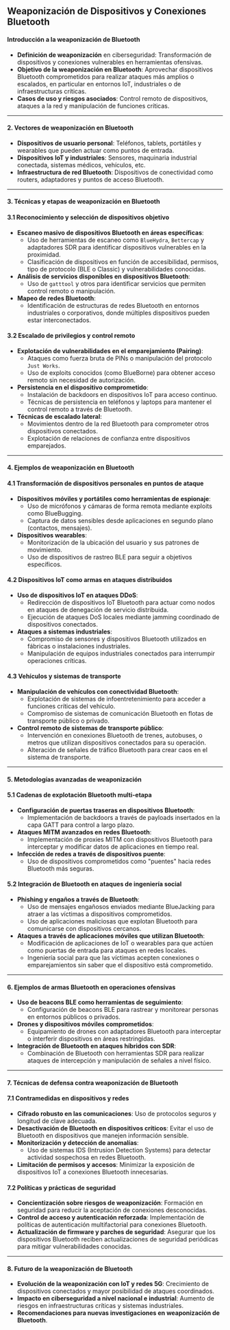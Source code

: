 ## Weaponización de Dispositivos y Conexiones Bluetooth

#### Introducción a la weaponización de Bluetooth
- **Definición de weaponización** en ciberseguridad: Transformación de dispositivos y conexiones vulnerables en herramientas ofensivas.
- **Objetivo de la weaponización en Bluetooth**: Aprovechar dispositivos Bluetooth comprometidos para realizar ataques más amplios o escalados, en particular en entornos IoT, industriales o de infraestructuras críticas.
- **Casos de uso y riesgos asociados**: Control remoto de dispositivos, ataques a la red y manipulación de funciones críticas.

---

#### 2. Vectores de weaponización en Bluetooth
- **Dispositivos de usuario personal**: Teléfonos, tablets, portátiles y wearables que pueden actuar como puntos de entrada.
- **Dispositivos IoT y industriales**: Sensores, maquinaria industrial conectada, sistemas médicos, vehículos, etc.
- **Infraestructura de red Bluetooth**: Dispositivos de conectividad como routers, adaptadores y puntos de acceso Bluetooth.

---

#### 3. Técnicas y etapas de weaponización en Bluetooth

#### 3.1 Reconocimiento y selección de dispositivos objetivo
   - **Escaneo masivo de dispositivos Bluetooth en áreas específicas**:
     - Uso de herramientas de escaneo como `BlueHydra`, `Bettercap` y adaptadores SDR para identificar dispositivos vulnerables en la proximidad.
     - Clasificación de dispositivos en función de accesibilidad, permisos, tipo de protocolo (BLE o Classic) y vulnerabilidades conocidas.
   - **Análisis de servicios disponibles en dispositivos Bluetooth**:
     - Uso de `gatttool` y otros para identificar servicios que permiten control remoto o manipulación.
   - **Mapeo de redes Bluetooth**:
     - Identificación de estructuras de redes Bluetooth en entornos industriales o corporativos, donde múltiples dispositivos pueden estar interconectados.

#### 3.2 Escalado de privilegios y control remoto
   - **Explotación de vulnerabilidades en el emparejamiento (Pairing)**:
     - Ataques como fuerza bruta de PINs o manipulación del protocolo `Just Works`.
     - Uso de exploits conocidos (como BlueBorne) para obtener acceso remoto sin necesidad de autorización.
   - **Persistencia en el dispositivo comprometido**:
     - Instalación de backdoors en dispositivos IoT para acceso continuo.
     - Técnicas de persistencia en teléfonos y laptops para mantener el control remoto a través de Bluetooth.
   - **Técnicas de escalado lateral**:
     - Movimientos dentro de la red Bluetooth para comprometer otros dispositivos conectados.
     - Explotación de relaciones de confianza entre dispositivos emparejados.

---

#### 4. Ejemplos de weaponización en Bluetooth

#### 4.1 Transformación de dispositivos personales en puntos de ataque
   - **Dispositivos móviles y portátiles como herramientas de espionaje**:
     - Uso de micrófonos y cámaras de forma remota mediante exploits como BlueBugging.
     - Captura de datos sensibles desde aplicaciones en segundo plano (contactos, mensajes).
   - **Dispositivos wearables**:
     - Monitorización de la ubicación del usuario y sus patrones de movimiento.
     - Uso de dispositivos de rastreo BLE para seguir a objetivos específicos.

#### 4.2 Dispositivos IoT como armas en ataques distribuidos
   - **Uso de dispositivos IoT en ataques DDoS**:
     - Redirección de dispositivos IoT Bluetooth para actuar como nodos en ataques de denegación de servicio distribuida.
     - Ejecución de ataques DoS locales mediante jamming coordinado de dispositivos conectados.
   - **Ataques a sistemas industriales**:
     - Compromiso de sensores y dispositivos Bluetooth utilizados en fábricas o instalaciones industriales.
     - Manipulación de equipos industriales conectados para interrumpir operaciones críticas.

#### 4.3 Vehículos y sistemas de transporte
   - **Manipulación de vehículos con conectividad Bluetooth**:
     - Explotación de sistemas de infoentretenimiento para acceder a funciones críticas del vehículo.
     - Compromiso de sistemas de comunicación Bluetooth en flotas de transporte público o privado.
   - **Control remoto de sistemas de transporte público**:
     - Intervención en conexiones Bluetooth de trenes, autobuses, o metros que utilizan dispositivos conectados para su operación.
     - Alteración de señales de tráfico Bluetooth para crear caos en el sistema de transporte.

---

#### 5. Metodologías avanzadas de weaponización

#### 5.1 Cadenas de explotación Bluetooth multi-etapa
   - **Configuración de puertas traseras en dispositivos Bluetooth**:
     - Implementación de backdoors a través de payloads insertados en la capa GATT para control a largo plazo.
   - **Ataques MITM avanzados en redes Bluetooth**:
     - Implementación de proxies MITM con dispositivos Bluetooth para interceptar y modificar datos de aplicaciones en tiempo real.
   - **Infección de redes a través de dispositivos puente**:
     - Uso de dispositivos comprometidos como "puentes" hacia redes Bluetooth más seguras.

#### 5.2 Integración de Bluetooth en ataques de ingeniería social
   - **Phishing y engaños a través de Bluetooth**:
     - Uso de mensajes engañosos enviados mediante BlueJacking para atraer a las víctimas a dispositivos comprometidos.
     - Uso de aplicaciones maliciosas que explotan Bluetooth para comunicarse con dispositivos cercanos.
   - **Ataques a través de aplicaciones móviles que utilizan Bluetooth**:
     - Modificación de aplicaciones de IoT o wearables para que actúen como puertas de entrada para ataques en redes locales.
     - Ingeniería social para que las víctimas acepten conexiones o emparejamientos sin saber que el dispositivo está comprometido.

---

#### 6. Ejemplos de armas Bluetooth en operaciones ofensivas

- **Uso de beacons BLE como herramientas de seguimiento**:
  - Configuración de beacons BLE para rastrear y monitorear personas en entornos públicos o privados.
- **Drones y dispositivos móviles comprometidos**:
  - Equipamiento de drones con adaptadores Bluetooth para interceptar o interferir dispositivos en áreas restringidas.
- **Integración de Bluetooth en ataques híbridos con SDR**:
  - Combinación de Bluetooth con herramientas SDR para realizar ataques de intercepción y manipulación de señales a nivel físico.

---

#### 7. Técnicas de defensa contra weaponización de Bluetooth

#### 7.1 Contramedidas en dispositivos y redes
   - **Cifrado robusto en las comunicaciones**: Uso de protocolos seguros y longitud de clave adecuada.
   - **Desactivación de Bluetooth en dispositivos críticos**: Evitar el uso de Bluetooth en dispositivos que manejen información sensible.
   - **Monitorización y detección de anomalías**:
     - Uso de sistemas IDS (Intrusion Detection Systems) para detectar actividad sospechosa en redes Bluetooth.
   - **Limitación de permisos y accesos**: Minimizar la exposición de dispositivos IoT a conexiones Bluetooth innecesarias.

#### 7.2 Políticas y prácticas de seguridad
   - **Concientización sobre riesgos de weaponización**: Formación en seguridad para reducir la aceptación de conexiones desconocidas.
   - **Control de acceso y autenticación reforzada**: Implementación de políticas de autenticación multifactorial para conexiones Bluetooth.
   - **Actualización de firmware y parches de seguridad**: Asegurar que los dispositivos Bluetooth reciben actualizaciones de seguridad periódicas para mitigar vulnerabilidades conocidas.

---

#### 8. Futuro de la weaponización de Bluetooth
- **Evolución de la weaponización con IoT y redes 5G**: Crecimiento de dispositivos conectados y mayor posibilidad de ataques coordinados.
- **Impacto en ciberseguridad a nivel nacional e industrial**: Aumento de riesgos en infraestructuras críticas y sistemas industriales.
- **Recomendaciones para nuevas investigaciones en weaponización de Bluetooth**.
